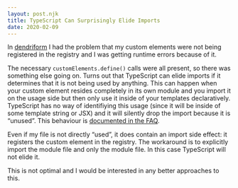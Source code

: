 ```yaml
---
layout: post.njk
title: TypeScript Can Surprisingly Elide Imports
date: 2020-02-09
---
```


In [dendriform](TODO) I had the problem that my custom elements were not being registered in the registry and I was getting runtime errors because of it.

The necessary `customElements.define()` calls were all present, so there was something else going on. Turns out that TypeScript can elide imports if it determines that it is not being used by anything. This can happen when your custom element resides completely in its own module and you import it on the usage side but then only use it inside of your templates declaratively. TypeScript has no way of identifiying this usage (since it will be inside of some template string or JSX) and it will silently drop the import because it is “unused”. This behaviour is [documented in the FAQ](https://github.com/Microsoft/TypeScript/wiki/FAQ#why-are-imports-being-elided-in-my-emit).

Even if my file is not directly “used”, it does contain an import side effect: it registers the custom element in the registry. The workaround is to explicitly import the module file and only the module file. In this case TypeScript will not elide it.

This is not optimal and I would be interested in any better approaches to this.